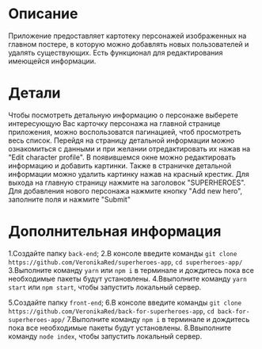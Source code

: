 # Описание

Приложение предоставляет картотеку персонажей изображенных на главном постере, в которую можно добавлять новых пользователей и удалять существующих. Есть функционал для редактирования имеющейся информации.

# Детали

Чтобы посмотреть детальную информацию о персонаже выберете интересующую Вас карточку персонажа на главной странице приложения, можно воспользоватся пагинацией, чтоб просмотреть весь список. Перейдя на страницу детальной информации можно ознакомиться с данными и при желании отредактировать их нажав на "Edit character profile". В появившемся окне можно редактировать информацию и добавить картинки.
Также в страничке детальной информации можно удалить картинку нажав на красный крестик.
Для выхода на главную страницу нажмите на заголовок "SUPERHEROES".
Для добавления нового персонажа нажмите кнопку "Add new hero", заполните поля и нажмите "Submit"

# Дополнительная информация

1.Создайте папку `back-end`;
2.В консоле введите команды `git clone https://github.com/VeronikaRed/superheroes-app`,
`cd superheroes-app/`
3.Выполните команду `yarn` или `npm i` в терминале и дождитесь пока все необходимые пакеты будут установлены.
4.Ввыполните команду `yarn start` или `npm start`, чтобы запустить локальный сервер.

5.Создайте папку `front-end`;
6.В консоле введите команды `git clone https://github.com/VeronikaRed/back-for-superheroes-app`,
`cd back-for-superheroes-app/`
7.Выполните команду `npm i` в терминале и дождитесь пока все необходимые пакеты будут установлены.
8.Ввыполните команду `node index`, чтобы запустить локальный сервер.
